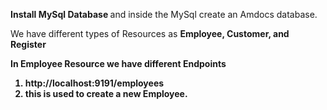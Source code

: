 <b> Install MySql Database </b>
and inside the MySql create an Amdocs database.

We have different types of Resources as <b> Employee, Customer, and Register<b>

In Employee Resource we have different Endpoints
        <ol>
            <li> http://localhost:9191/employees <li>
            <b> this is used to create a new Employee.
          </ol>
